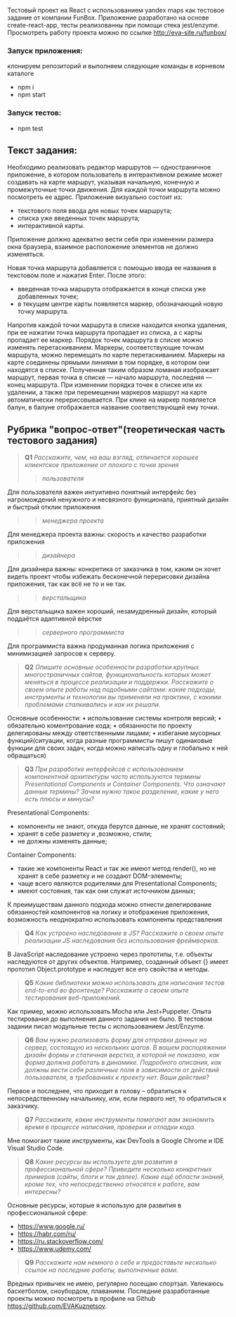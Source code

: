 Тестовый проект на React с использованием yandex maps как тестовое задание от компании FunBox.
Приложение разработано на основе create-react-app, тесты реализованны при помощи стека jest/enzyme.
Просмотреть работу проекта можно по ссылке http://eva-site.ru/funbox/

### Запуск приложения:
клонируем репозиторий и выполняем следующие команды в корневом каталоге
* npm i
* npm start
### Запуск тестов:
* npm test

## Текст задания:

Необходимо реализовать редактор маршрутов — одностраничное приложение, в котором пользователь в интерактивном режиме может создавать на карте маршрут, указывая начальную, конечную и промежуточные точки движения. Для каждой точки маршрута можно посмотреть ее адрес. 
Приложение визуально состоит из:
+ текстового поля ввода для новых точек маршрута; 
+ списка уже введенных точек маршрута; 
+ интерактивной карты. 

 Приложение должно адекватно вести себя при изменении размера окна браузера, взаимное расположение элементов не должно изменяться.

 Новая точка маршрута добавляется с помощью ввода ее названия в текстовом поле и нажатия Enter. 
 После этого: 
+ введенная точка маршрута отображается в конце списка уже добавленных точек; 
+ в текущем центре карты появляется маркер, обозначающий новую точку маршрута. 

 Напротив каждой точки маршрута в списке находится кнопка удаления, при ее нажатии точка маршрута пропадает из списка, а с карты пропадает ее маркер. Порядок точек маршрута в списке можно изменять перетаскиванием. Маркеры, соответствующие точкам маршрута, можно перемещать по карте перетаскиванием. Маркеры на карте соединены прямыми линиями в том порядке, в котором они находятся в списке. Полученная таким образом ломаная изображает маршрут, первая точка в списке — начало маршрута, последняя — конец маршрута. При изменении порядка точек в списке или их удалении, а также при перемещении маркеров маршрут на карте автоматически перерисовывается. При клике на маркер появляется балун, в балуне отображается название соответствующей ему точки.
 
 
 
 ## Рубрика "вопрос-ответ"(теоретическая часть тестового задания)
> **Q1**  *Расскажите, чем, на ваш взгляд, отличается хорошее клиентское приложение от плохого с точки зрения*
>> *пользователя*

Для пользователя важен интуитивно понятный интерфейс без нагромождений ненужного и несвязного функционала, приятный дизайн и быстрый отклик приложения
>> *менеджера проекта*

Для менеджера проекта важны: скорость и качество разработки приложения
>> *дизайнера*

Для дизайнера важны: конкретика от заказчика в том, каким он хочет видеть проект чтобы избежать бесконечной перерисовки дизайна приложения, так как всё не то и не так.
>> *верстальщика*

Для верстальщика важен хороший, незамудренный дизайн, который поддаётся адаптивной вёрстке
>> *серверного программиста*

Для программиста важна продуманная логика приложения  с минимизацией запросов к серверу.

>**Q2** *Опишите основные особенности разработки крупных многостраничных сайтов, функциональность которых может меняться в процессе реализации и поддержки. Расскажите о своем опыте работы над подобными сайтами: какие подходы, инструменты и технологии вы применяли на практике, с какими проблемами сталкивались и как их решали.*

Основные особенности:
•	использование системы контроля версий;
•	обязательно коментрование кода;
•	обязанности по проекту делегированы между ответственными лицами;
•	избегание мусорных функций(ситуации, когда разные программисты пишут одинаковые функции для своих задач, когда можно написать одну и глобально к ней обращаться)

>**Q3** *При разработке интерфейсов с использованием компонентной архитектуры часто используются термины Presentational Сomponents и Сontainer Сomponents. Что означают данные термины? Зачем нужно такое разделение, какие у него есть плюсы и минусы?*

Presentational Сomponents:
* компоненты не знают, откуда берутся данные, не хранят состояний;
* хранят в себе разметку и ,возможно, стили;
* не должны изменять данные;

Сontainer Сomponents:
* такие же компоненты React и так же имеют метод render(), но не хранят в себе разметку и не создают DOM-элементы;
* чаще всего являются родителями для Presentational Сomponents;
* имеют состояния, так как они служат источником данных;

К преимуществам данного подхода можно отнести делегирование обязанностей компонентов на логику и отображение приложения, возможность неоднократно использовать компоненты представления

> **Q4** *Как устроено наследование в JS? Расскажите о своем опыте реализации JS наследования без использования фреймворков.*

В JavaScript наследование устроено через прототипы, т.е. объекты наследуются от других объектов.  Например, созданный объект {} имеет прототип Object.prototype и наследует все его свойства и методы.

> **Q5** *Какие библиотеки можно использовать для написания тестов end-to-end во фронтенде? Расскажите о своем опыте тестирования веб-приложений.*

Как пример, можно использовать Mocha или Jest+Puppeter.
Опыта тестирования до выполнения данного задания не было. В тестовом задании писал модульные тесты с использованием Jest/Enzyme.

> **Q6** *Вам нужно реализовать форму для отправки данных на сервер, состоящую из нескольких шагов. В вашем распоряжении дизайн формы и статичная верстка, в которой не показано, как форма должна работать в динамике. Подробного описания, как должны вести себя различные поля в зависимости от действий пользователя, в требованиях к проекту нет. Ваши действия?*

Первое и последнее, что приходит в голову – обратиться к непосредственному начальнику, или, если первого нет, то обратиться к заказчику.

> **Q7** *Расскажите, какие инструменты помогают вам экономить время в процессе написания, проверки и отладки кода.*

Мне помогают такие инструменты, как DevTools в Google Chrome и IDE Visual Studio Code.

> **Q8** *Какие ресурсы вы используете для развития в профессиональной сфере? Приведите несколько конкретных примеров (сайты, блоги и так далее). Какие ещё области знаний, кроме тех, что непосредственно относятся к работе, вам интересны?*

Основные ресурсы, которые я использую для развития в профессиональной сфере: 
* https://www.google.ru/
* https://habr.com/ru/
* https://ru.stackoverflow.com/
* https://www.udemy.com/

> **Q9** *Расскажите нам немного о себе и предоставьте несколько ссылок на последние работы, выполненные вами.*

Вредных привычек не имею, регулярно посещаю спортзал. Увлекаюсь баскетболом, сноубордом, плаванием.
Последние разработанные проекты можно посмотреть в профиле на Github https://github.com/EVAKuznetsov.

